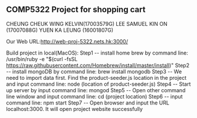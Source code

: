 ## COMP5322 Project for shopping cart

CHEUNG CHEUK WING KELVIN(17003579G)
LEE SAMUEL KIN ON (17007088G)
YUEN KA LEUNG  (16001807G)

Our Web URL:http://web-proj-5322.nets.hk:3000/

Build project in local(MacOS):
Step1 -- install home brew by command line: /usr/bin/ruby -e "$(curl -fsSL https://raw.githubusercontent.com/Homebrew/install/master/install)"
Step2 -- install mongoDB by command line: brew install mongodb
Step3 -- We need to import data first. Find the product-seeder.js location in the project and input command line: node (location of product-seeder.js)
Step4 -- Start up server by input command line: mongod
Step5 -- Open other command line window and input command line: cd (project location)
Step6 -- input command line: npm start
Step7 -- Open browser and input the URL localhost:3000. It will open project website successfully
